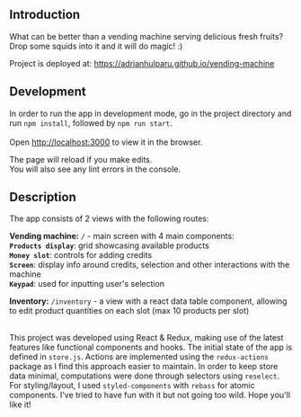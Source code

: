 ## Introduction

What can be better than a vending machine serving delicious fresh fruits?
Drop some squids into it and it will do magic! :) 

Project is deployed at: https://adrianhulparu.github.io/vending-machine

## Development

In order to run the app in development mode, go in the project directory and run
`npm install`, followed by `npm run start`. <br><br>Open [http://localhost:3000](http://localhost:3000) to view it in the browser.

The page will reload if you make edits.<br>
You will also see any lint errors in the console.

## Description

The app consists of 2 views with the following routes: <br>
 
**Vending machine:** 
`/` - main screen with 4 main components:<br>
**`Products display`**: grid showcasing available products<br>
**`Money slot`**: controls for adding credits<br>
**`Screen`**: display info around credits, selection and other interactions with the machine<br>
**`Keypad`**: used for inputting user's selection<br>

**Inventory:** 
`/inventory` - a view with a react data table component, allowing to edit product quantities on each slot (max 10 products per slot) <br><br>

This project was developed using React & Redux, making use of the latest features like functional components and hooks.
The initial state of the app is defined in `store.js`. 
Actions are implemented using the `redux-actions` package as I find this approach easier to maintain.
In order to keep store data minimal, computations were done through selectors using `reselect`.
For styling/layout, I used `styled-components` with `rebass` for atomic components. 
I've tried to have fun with it but not going too wild. Hope you'll like it!
